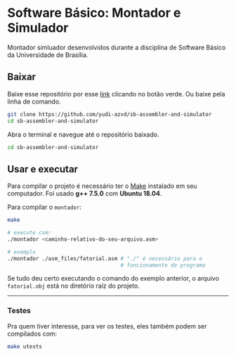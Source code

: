 # Software Básico: Montador e Simulador
Montador simluador desenvolvidos durante a disciplina de 
Software Básico da Universidade de Brasília.

## Baixar
Baixe esse repositório por esse [link](https://github.com/yudi-azvd/sb-assembler-and-simulator) clicando no botão verde. Ou baixe pela linha de 
comando.

```sh
git clone https://github.com/yudi-azvd/sb-assembler-and-simulator
cd sb-assembler-and-simulator
```

Abra o terminal e navegue até o repositório baixado.

```sh
cd sb-assembler-and-simulator
```

## Usar e executar
Para compilar o projeto é necessário ter o [Make](https://www.gnu.org/software/make/) instalado em seu computador.
Foi usado **g++ 7.5.0** com **Ubuntu 18.04**.

Para compilar o `montador`:
<!-- e o `simulador`: -->

```sh
make

# execute com:
./montador <caminho-relativo-do-seu-arquivo.asm>

# exemplo
./montador ./asm_files/fatorial.asm # "./" é necessário para o 
                                    # funcionamento do programa
```
Se tudo deu certo executando o comando do exemplo anterior,
 o arquivo `fatorial.obj` está no diretório raíz do projeto.

<!-- ./simulador ./caminho/para/arquivo/obj -->

<!-- 
Para compilar um dos dois individualmente:

```sh
make assembler
# ou
make simulator
``` -->

---

### Testes
Pra quem tiver interesse, para ver os testes, eles também podem ser 
compilados com:

```sh
make utests
```
